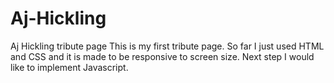 # Aj-Hickling
Aj Hickling tribute page
This is my first tribute page. So far I just used HTML and CSS and it is made to be responsive to screen size.
Next step I would like to implement Javascript.
